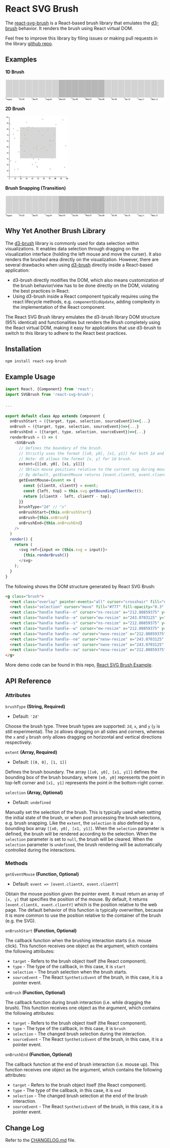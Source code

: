 # React SVG Brush

The [react-svg-brush](https://www.npmjs.com/package/react-svg-brush) is a React-based brush library that emulates the [d3-brush](https://github.com/d3/d3-brush) behavior. It renders the brush using React virtual DOM.

Feel free to improve this library by filing issues or making pull requests in the library [github repo](https://github.com/kenns29/react-svg-brush).

## Examples

**1D Brush**

[<img alt="brush-1d" src="docs/brush-1d.png"></img>](https://codepen.io/kennsmacintosh/pen/yLBPGbN)

**2D Brush**

[<img alt="brush-1d" src="docs/brush-2d.png" width="200px"></img>](https://codepen.io/kennsmacintosh/pen/dybZwQj)

**Brush Snapping (Transition)**

[<img alt="brush-1d" src="docs/brush-1d.png"></img>](https://codepen.io/kennsmacintosh/pen/oNvoVaY)

## Why Yet Another Brush Library

The [d3-brush](https://github.com/d3/d3-brush) library is commonly used for data selection within visualizations. It enables data selection through dragging on the visualization interface (holding the left mouse and move the curser). It also renders the brushed area directly on the visualization. However, there are several drawbacks when using [d3-brush](https://github.com/d3/d3-brush) directly inside a React-based application:

- d3-brush directly modifies the DOM, which also means customization of the brush behavior/view has to be done directly on the DOM, violating the best practices in React.
- Using d3-brush inside a React component typically requires using the react lifecycle methods, e.g. `componentDidUpdate`, adding complexity in the implementation of the React component.

The React SVG Brush library emulates the d3-brush library DOM structure (95% identical) and functionalities but renders the Brush completely using the React virtual DOM, making it easy for applications that use d3-brush to switch to this library to adhere to the React best practices.

## Installation

```
npm install react-svg-brush
```

## Example Usage

```javascript
import React, {Component} from 'react';
import SVGBrush from 'react-svg-brush';

...

export default class App extends Component {
  onBrushStart = ({target, type, selection, sourceEvent})=>{...}
  onBrush = ({target, type, selection, sourceEvent})=>{...}
  onBrushEnd = ({target, type, selection, sourceEvent})=>{...}
  renderBrush = () => (
    <SVGBrush
      // Defines the boundary of the brush.
      // Strictly uses the format [[x0, y0], [x1, y1]] for both 1d and 2d brush.
      // Note: d3 allows the format [x, y] for 1d brush.
      extent={[[x0, y0], [x1, y1]]}
      // Obtain mouse positions relative to the current svg during mouse events.
      // By default, getEventMouse returns [event.clientX, event.clientY]
      getEventMouse={event => {
        const {clientX, clientY} = event;
        const {left, top} = this.svg.getBoundingClientRect();
        return [clientX - left, clientY - top];
      }}
      brushType="2d" // "x"
      onBrushStart={this.onBrushStart}
      onBrush={this.onBrush}
      onBrushEnd={this.onBrushEnd}
    />
  )
  render() {
    return (
      <svg ref={input => (this.svg = input)}>
        {this.renderBrush()}
      </svg>
    );
  }
}
```

The following shows the DOM structure generated by React SVG Brush:

```html
<g class="brush">
  <rect class="overlay" pointer-events="all" cursor="crosshair" fill="none" x="40" y="10" width="380" height="350"></rect>
  <rect class="selection" cursor="move" fill="#777" fill-opacity="0.3" stroke="#fff" shape-rendering="crispEdges" x="217.80859375" y="144.046875" width="30.26171875" height="185.546875"></rect>
  <rect class="handle handle--n" cursor="ns-resize" x="212.80859375" y="139.046875" width="40.26171875" height="10" fill="none" pointer-events="visible"></rect>
  <rect class="handle handle--e" cursor="ew-resize" x="243.0703125" y="139.046875" width="10" height="195.546875" fill="none" pointer-events="visible"></rect>
  <rect class="handle handle--s" cursor="ns-resize" x="212.80859375" y="324.59375" width="40.26171875" height="10" fill="none" pointer-events="visible"></rect>
  <rect class="handle handle--w" cursor="ew-resize" x="212.80859375" y="139.046875" width="10" height="195.546875" fill="none" pointer-events="visible"></rect>
  <rect class="handle handle--nw" cursor="nwse-resize" x="212.80859375" y="139.046875" width="10" height="10" fill="none" pointer-events="visible"></rect>
  <rect class="handle handle--ne" cursor="nesw-resize" x="243.0703125" y="139.046875" width="10" height="10" fill="none" pointer-events="visible"></rect>
  <rect class="handle handle--se" cursor="nwse-resize" x="243.0703125" y="324.59375" width="10" height="10" fill="none" pointer-events="visible"></rect>
  <rect class="handle handle--sw" cursor="nesw-resize" x="212.80859375" y="324.59375" width="10" height="10" fill="none" pointer-events="visible"></rect>
</g>
```

More demo code can be found in this repo, [React SVG Brush Example](https://github.com/kenns29/react-svg-brush-example).

## API Reference

### Attributes

`brushType` **(String, Required)**

- Default: `'2d'`

Choose the brush type. Three brush types are supported: `2d`, `x`, and `y` (`y` is still experimental). The `2d` allows dragging on all sides and corners, whereas the `x` and `y` brush only allows dragging on horizontal and vertical directions respectively.

`extent` **(Array, Required)**

- Default: `[[0, 0], [1, 1]]`

Defines the brush boundary. The array `[[x0, y0], [x1, y1]]` defines the bounding box of the brush boundary, where `[x0, y0]` represents the point in top-left corner and `[x1, y1]` represents the point in the bottom-right corner.

`selection` **(Array, Optional)**

- Default: `undefined`

Manually set the selection of the brush. This is typically used when setting the initial state of the brush, or when post processing the brush selections, e.g. brush snapping. Like the `extent`, the `selection` is also defined by a bounding box array `[[x0, y0], [x1, y1]]`. When the `selection` parameter is defined, the brush will be rendered according to the selection. When the `selection` parameter is set to `null`, the brush will be cleared. When the `selection` parameter is `undefined`, the brush  rendering will be automatically controlled during the interactions.  

### Methods

`getEventMouse` **(Function, Optional)**

- Default: `event => [event.clientX, event.clientY]`

Obtain the mouse position given the pointer event. It must return an array of `[x, y]` that specifies the position of the mouse. By default, it returns `[event.clientX, event.clientY]` which is the position relative to the web page. The default behavior of this function is typically overwritten, because it is more common to use the position relative to the container of the brush (e.g. the SVG).

`onBrushStart` **(Function, Optional)**

The callback function when the brushing interaction starts (i.e. mouse click). This function receives one object as the argument, which contains the following attributes:

- `target` - Refers to the brush object itself (the React component).
- `type` - The type of the callback, in this case, it is `start`
- `selection` - The brush selection when the brush starts.
- `sourceEvent` - The React `SyntheticEvent` of the brush, in this case, it is a pointer event.

`onBrush` **(Function, Optional)**

The callback function during brush interaction (i.e. while dragging the brush). This function receives one object as the argument, which contains the following attributes:

- `target` - Refers to the brush object itself (the React component).
- `type` - The type of the callback, in this case, it is `brush`
- `selection` - The changed brush selection during the interaction.
- `sourceEvent` - The React `SyntheticEvent` of the brush, in this case, it is a pointer event.

`onBrushEnd` **(Function, Optional)**

The callback function at the end of brush interaction (i.e. mouse up). This function receives one object as the argument, which contains the following attributes:

- `target` - Refers to the brush object itself (the React component).
- `type` - The type of the callback, in this case, it is `end`
- `selection` - The changed brush selection at the end of the brush interaction.
- `sourceEvent` - The React `SyntheticEvent` of the brush, in this case, it is a pointer event.

## Change Log

Refer to the [CHANGELOG.md](CHANGELOG.md) file.